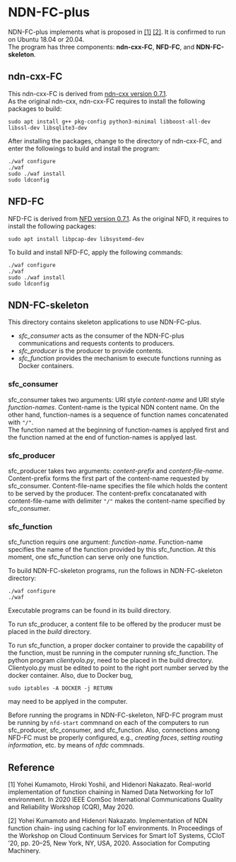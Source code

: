 # NDN-FC-plus
NDN-FC-plus implements what is proposed in [[1]](https://www.nz.comm.waseda.ac.jp/en/publication#KumYosNak2020Real-World) 
[[2]](https://dl.acm.org/doi/10.1145/3417310.3431401).
It is confirmed to run on Ubuntu 18.04 or 20.04.
<br>
The program has three components: **ndn-cxx-FC**, **NFD-FC**, and **NDN-FC-skeleton**.


## ndn-cxx-FC
This ndn-cxx-FC is derived from [ndn-cxx version 0.7.1](https://named-data.net/doc/ndn-cxx/current/).  
As the original ndn-cxx, ndn-cxx-FC requires to install the following packages to build:
```
sudo apt install g++ pkg-config python3-minimal libboost-all-dev libssl-dev libsqlite3-dev
```
After installing the packages, change to the directory of ndn-cxx-FC, and enter the followings to build and install the program:
```
./waf configure
./waf
sudo ./waf install
sudo ldconfig
```


## NFD-FC
NFD-FC is derived from [NFD version 0.7.1](https://named-data.net/doc/NFD/current/).
As the original NFD, it requires to install the following packages:
```
sudo apt install libpcap-dev libsystemd-dev
```
To build and install NFD-FC, apply the following commands:
```
./waf configure
./waf
sudo ./waf install
sudo ldconfig
```


## NDN-FC-skeleton
This directory contains skeleton applications to use NDN-FC-plus.
- *sfc_consumer* acts as the consumer of the NDN-FC-plus communications and requests contents to producers.
- *sfc_producer* is the producer to provide contents.
- *sfc_function* provides the mechanism to execute functions running as Docker containers.


### sfc_consumer
sfc_consumer takes two arguments: URI style *content-name* and URI style *function-names*.
Content-name is the typical NDN content name.
On the other hand, function-names is a sequence of function names concatenated with `"/"`.  
The function named at the beginning of function-names is applyed first and the function
named at the end of function-names is applyed last.


### sfc_producer
sfc_producer takes two arguments: *content-prefix* and *content-file-name*.
Content-prefix forms the first part of the content-name requested by sfc_consumer.
Content-file-name specifies the file which holds the content to be served by the producer.
The content-prefix concatanated with content-file-name with delimiter `"/"` makes the content-name specified by sfc_consumer.


### sfc_function
sfc_function requirs one argument: *function-name*.
Function-name specifies the name of the function provided by this sfc_function.  At this moment, one sfc_function can serve only one function.


To build NDN-FC-skeleton programs, run the follows in NDN-FC-skeleton directory:
```
./waf configure
./waf
```


Executable programs can be found in its build directory. 


To run sfc_producer, a content file to be offered by the producer must be placed in the *build* directory.


To run sfc_function, a proper docker container to provide the capability of the function, must be running in the computer running sfc_function.
The python program *clientyolo.py*, need to be placed in the build directory.  Clientyolo.py must be edited to point to the right port number
served by the docker container.
Also, due to Docker bug, 
```
sudo iptables -A DOCKER -j RETURN
```
may need to be applyed in the computer.

Before running the programs in NDN-FC-skeleton, NFD-FC program must be running by `nfd-start` commnand 
on each of the computers to run sfc_producer, sfc_consumer, and sfc_function.  Also, connections 
among NFD-FC must be properly configured, e.g., *creating faces*, *setting routing information*, etc. by means of *nfdc* commnads.

## Reference
[1] Yohei Kumamoto, Hiroki Yoshii, and Hidenori Nakazato. Real-world implementation of function chaining in Named Data Networking for IoT environment. In 2020 IEEE ComSoc International Communications Quality and Reliability Workshop (CQR), May 2020.


[2] Yohei Kumamoto and Hidenori Nakazato. Implementation of NDN function chain- ing using caching for IoT environments. In Proceedings of the Workshop on Cloud Continuum Services for Smart IoT Systems, CCIoT ’20, pp. 20–25, New York, NY, USA, 2020. Association for Computing Machinery.